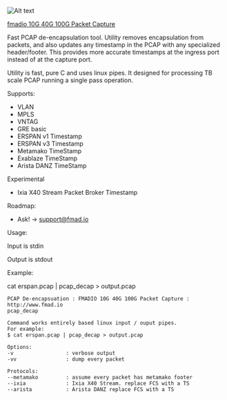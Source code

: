 ![Alt text](http://fmad.io/analytics/logo_decap.png "fmadio pcap de-encapsulation utility")

[fmadio 10G 40G 100G Packet Capture](https://fmad.io)

Fast PCAP de-encapsulation tool. Utility removes encapsulation from packets, and also updates any timestamp in the PCAP with any specialized header/footer. This provides more accurate timestamps at the ingress port instead of at the capture port.

Utility is fast, pure C and uses linux pipes. It designed for processing TB scale PCAP running  a single pass operation. 

Supports:
- VLAN
- MPLS 
- VNTAG 
- GRE basic 
- ERSPAN v1 Timestamp
- ERSPAN v3 Timestamp
- Metamako TimeStamp
- Exablaze TimeStamp
- Arista DANZ TimeStamp

Experimental
- Ixia X40 Stream Packet Broker Timestamp

Roadmap:
- Ask! -> support@fmad.io

Usage:

Input is stdin

Output is stdout

Example:

cat erspan.pcap | pcap_decap > output.pcap

```
PCAP De-encapsuation : FMADIO 10G 40G 100G Packet Capture : http://www.fmad.io
pcap_decap

Command works entirely based linux input / ouput pipes.
For example:
$ cat erspan.pcap | pcap_decap > output.pcap

Options:
-v                 : verbose output
-vv                : dump every packet

Protocols:
--metamako         : assume every packet has metamako footer
--ixia             : Ixia X40 Stream. replace FCS with a TS
--arista           : Arista DANZ replace FCS with a TS

```
